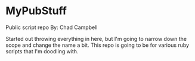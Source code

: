MyPubStuff
==========

Public script repo
By: Chad Campbell

Started out throwing everything in here, but I'm going to narrow down the scope and change the name a bit. This repo is going to be for various ruby scripts that I'm doodling with.
